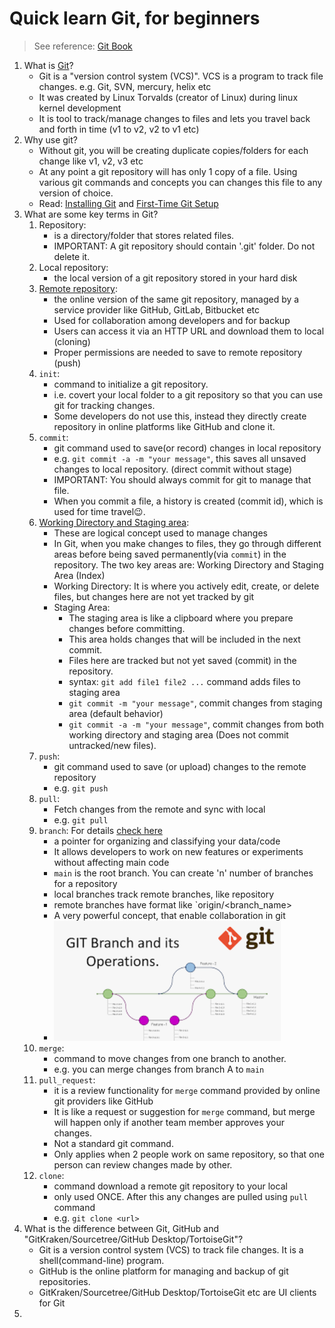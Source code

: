 # Quick learn Git, for beginners

> See reference: [Git Book](https://git-scm.com/book/en/v2)

1. What is [Git](https://git-scm.com/book/en/v2)?
    - Git is a "version control system (VCS)". VCS is a program to track file changes. e.g. Git, SVN, mercury, helix etc
    - It was created by Linux Torvalds (creator of Linux) during linux kernel development
    - It is tool to track/manage changes to files and lets you travel back and forth in time (v1 to v2, v2 to v1 etc)
2. Why use git?
   - Without git, you will be creating duplicate copies/folders for each change like v1, v2, v3 etc
   - At any point a git repository will has only 1 copy of a file. Using various git commands and concepts you can changes this file to any version of choice.
   - Read: [Installing Git](https://git-scm.com/book/en/v2/Getting-Started-Installing-Git) and [First-Time Git Setup](https://git-scm.com/book/en/v2/Getting-Started-First-Time-Git-Setup#_first_time)
3. What are some key terms in Git?
    1. Repository:
        - is a directory/folder that stores related files.
        - IMPORTANT: A git repository should contain '.git' folder. Do not delete it.
    2. Local repository:
        - the local version of a git repository stored in your hard disk
    3. [Remote repository](https://git-scm.com/book/en/v2/Git-Basics-Working-with-Remotes):
        - the online version of the same git repository, managed by a service provider like GitHub, GitLab, Bitbucket etc
        - Used for collaboration among developers and for backup
        - Users can access it via an HTTP URL and download them to local (cloning)
        - Proper permissions are needed to save to remote repository (push)
    4. `init`:
        - command to initialize a git repository.
        - i.e. covert your local folder to a git repository so that you can use git for tracking changes.
        - Some developers do not use this, instead they directly create repository in online platforms like GitHub and clone it.
    5. `commit`:
        - git command used to save(or record) changes in local repository
        - e.g. `git commit -a -m "your message"`, this saves all unsaved changes to local repository. (direct commit without stage)
        - IMPORTANT: You should always commit for git to manage that file.
        - When you commit a file, a history is created (commit id), which is used for time travel😉.
    6. [Working Directory and Staging area](https://git-scm.com/book/en/v2/Git-Basics-Recording-Changes-to-the-Repository):
        - These are logical concept used to manage changes
        - In Git, when you make changes to files, they go through different areas before being saved permanently(via `commit`) in the repository. The two key areas are: Working Directory and Staging Area (Index)
        - Working Directory: It is where you actively edit, create, or delete files, but changes here are not yet tracked by git
        - Staging Area:
            - The staging area is like a clipboard where you prepare changes before committing.
            - This area holds changes that will be included in the next commit.
            - Files here are tracked but not yet saved (commit) in the repository.
            - syntax: `git add file1 file2 ...` command adds files to staging area
            - `git commit -m "your message"`, commit changes from staging area (default behavior)
            - `git commit -a -m "your message"`, commit changes from both working directory and staging area (Does not commit untracked/new files).
    7. `push`:
        - git command used to save (or upload) changes to the remote repository
        - e.g. `git push`
    8. `pull`:
        - Fetch changes from the remote and sync with local
        - e.g. `git pull`
    9. `branch`: For details [check here](https://git-scm.com/book/en/v2/Git-Branching-Branches-in-a-Nutshell)
        - a pointer for organizing and classifying your data/code
        - It allows developers to work on new features or experiments without affecting main code
        - `main` is the root branch. You can create 'n'  number of branches for a repository
        - local branches track remote branches, like repository
        - remote branches have format like `origin/<branch_name>
        - A very powerful concept, that enable collaboration in git
        - ![git branch](images/gitbranch.png)
    10. `merge`:
        - command to move changes from one branch to another.
        - e.g. you can merge changes from branch A to `main`
    11. `pull_request`:
        - it is a review functionality for `merge` command provided by online git providers like GitHub
        - It is like a request or suggestion for `merge` command, but merge will happen only if another team member approves your changes.
        - Not a standard git command.
        - Only applies when 2 people work on same repository, so that one person can review changes made by other.
    12. `clone`:
        - command download a remote git repository to your local
        - only used ONCE. After this any changes are pulled using `pull` command
        - e.g. `git clone <url>`
4. What is the difference between Git, GitHub and "GitKraken/Sourcetree/GitHub Desktop/TortoiseGit"?
   - Git is a version control system (VCS) to track file changes. It is a shell(command-line) program.
   - GitHub is the online platform for managing and backup of git repositories.
   - GitKraken/Sourcetree/GitHub Desktop/TortoiseGit etc are UI clients for Git
5.
